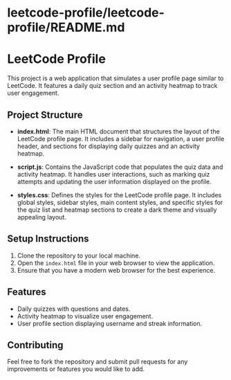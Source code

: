 # leetcode-profile/leetcode-profile/README.md

# LeetCode Profile

This project is a web application that simulates a user profile page similar to LeetCode. It features a daily quiz section and an activity heatmap to track user engagement.

## Project Structure

- **index.html**: The main HTML document that structures the layout of the LeetCode profile page. It includes a sidebar for navigation, a user profile header, and sections for displaying daily quizzes and an activity heatmap.
  
- **script.js**: Contains the JavaScript code that populates the quiz data and activity heatmap. It handles user interactions, such as marking quiz attempts and updating the user information displayed on the profile.
  
- **styles.css**: Defines the styles for the LeetCode profile page. It includes global styles, sidebar styles, main content styles, and specific styles for the quiz list and heatmap sections to create a dark theme and visually appealing layout.

## Setup Instructions

1. Clone the repository to your local machine.
2. Open the `index.html` file in your web browser to view the application.
3. Ensure that you have a modern web browser for the best experience.

## Features

- Daily quizzes with questions and dates.
- Activity heatmap to visualize user engagement.
- User profile section displaying username and streak information.

## Contributing

Feel free to fork the repository and submit pull requests for any improvements or features you would like to add.